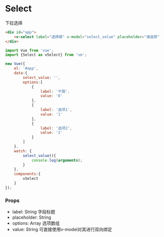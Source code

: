 Select
=============
下拉选择

```html
<div id="app">
    <v-select label="选择框" v-model="select_value" placeholder="请选择" :options="options" />
</div>
```

```js
import Vue from 'vue';
import {Select as vSelect} from 'vm';

new Vue({
    el: '#app',
    data:{
        select_value: '',
        options:[
            {
                label: '不限',
                value: '0'
            },
            {
                label: '选项1',
                value: '1'
            },
            {
                label: '选项2',
                value: '2'
            }
        ]
    },
    watch: {
        select_value(){
            console.log(arguments);
        }
    },
    components:{
        vSelect
    }
});
```


### Props

* label: String 字段标题
* placeholder: String 
* options: Array 选项数组
* value: String 可直接使用v-model对其进行双向绑定